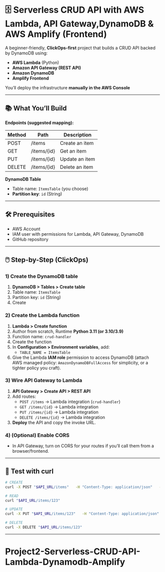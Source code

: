# 🗄️ Serverless CRUD API with AWS Lambda, API Gateway,DynamoDB & AWS Amplify (Frontend)

A beginner-friendly, **ClickOps-first** project that builds a CRUD API backed by DynamoDB using:
- **AWS Lambda** (Python)
- **Amazon API Gateway (REST API)**
- **Amazon DynamoDB**
- **Amplify Frontend**

You’ll deploy the infrastructure **manually in the AWS Console**

---

## 📚 What You’ll Build

**Endpoints (suggested mapping):**

| Method | Path            | Description        |
|--------|-----------------|--------------------|
| POST   | /items          | Create an item     |
| GET    | /items/{id}     | Get an item        |
| PUT    | /items/{id}     | Update an item     |
| DELETE | /items/{id}     | Delete an item     |

**DynamoDB Table**

- Table name: `ItemsTable` (you choose)
- **Partition key**: `id` (String)

---

## 🛠️ Prerequisites

- AWS Account
- IAM user with permissions for Lambda, API Gateway, DynamoDB
- GitHub repository

---

## 🖱️ Step-by-Step (ClickOps)

### 1) Create the DynamoDB table
1. **DynamoDB > Tables > Create table**
2. Table name: `ItemsTable`
3. Partition key: `id` (String)
4. Create

### 2) Create the Lambda function
1. **Lambda > Create function**
2. Author from scratch, Runtime **Python 3.11 (or 3.10/3.9)**
3. Function name: `crud-handler`
4. Create the function
5. In **Configuration > Environment variables**, add:
   - `TABLE_NAME = ItemsTable`
6. Give the Lambda **IAM role** permission to access DynamoDB (attach AWS managed policy: `AmazonDynamoDBFullAccess` for simplicity, or a tighter policy you craft).

### 3) Wire API Gateway to Lambda
1. **API Gateway > Create API > REST API**
2. Add routes:
   - `POST /items` → Lambda integration (`crud-handler`)
   - `GET /items/{id}` → Lambda integration
   - `PUT /items/{id}` → Lambda integration
   - `DELETE /items/{id}` → Lambda integration
3. **Deploy** the API and copy the invoke URL.

### 4) (Optional) Enable CORS
- In API Gateway, turn on CORS for your routes if you’ll call them from a browser/frontend.


---

## 🧪 Test with curl

```bash
# CREATE
curl -X POST "$API_URL/items"   -H "Content-Type: application/json"   -d '{"id":"123","name":"Book","price":25.5}'

# READ
curl "$API_URL/items/123"

# UPDATE
curl -X PUT "$API_URL/items/123"   -H "Content-Type: application/json"   -d '{"id":"123","name":"Book - 2nd Edition","price":35.0}'

# DELETE
curl -X DELETE "$API_URL/items/123"
```

---

# Project2-Serverless-CRUD-API-Lambda-Dynamodb-Amplify

